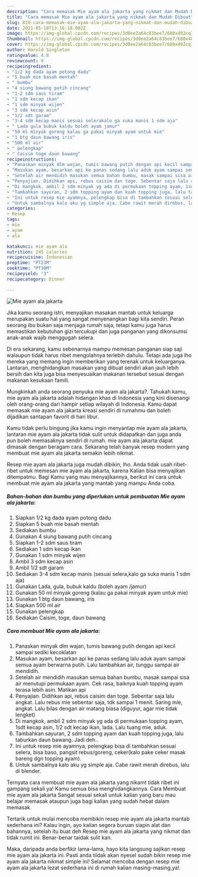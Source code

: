 ```yaml
---
description: "Cara memasak Mie ayam ala jakarta yang nikmat dan Mudah Dibuat"
title: "Cara memasak Mie ayam ala jakarta yang nikmat dan Mudah Dibuat"
slug: 819-cara-memasak-mie-ayam-ala-jakarta-yang-nikmat-dan-mudah-dibuat
date: 2021-05-18T13:16:18.002Z
image: https://img-global.cpcdn.com/recipes/3d0ee2a64c83bee7/680x482cq70/mie-ayam-ala-jakarta-foto-resep-utama.jpg
thumbnail: https://img-global.cpcdn.com/recipes/3d0ee2a64c83bee7/680x482cq70/mie-ayam-ala-jakarta-foto-resep-utama.jpg
cover: https://img-global.cpcdn.com/recipes/3d0ee2a64c83bee7/680x482cq70/mie-ayam-ala-jakarta-foto-resep-utama.jpg
author: Harold Singleton
ratingvalue: 4.8
reviewcount: 9
recipeingredient:
- "1/2 kg dada ayam potong dadu"
- "5 buah mie basah mentah"
- " bumbu"
- "4 siung bawang putih cincang"
- "1-2 sdm saus tiram"
- "1 sdm kecap ikan"
- "1 sdm minyak wijen"
- "3 sdm kecap asin"
- "1/2 sdt garam"
- "3-4 sdm kecap manis sesuai selerakalo ga suka manis 1 sdm aja"
- " Lada gula bubuk kaldu boleh ayam jamur"
- "50 ml minyak goreng kalau ga pakai minyak ayam untuk mie"
- "1 btg daun bawang iris"
- "500 ml air"
- " pelengkap"
- " Caisim toge daun bawang"
recipeinstructions:
- "Panaskan minyak dlm wajan, tumis bawang putih dengan api kecil sampai sediki kecoklatan"
- "Masukan ayam, besarkan api ke panas sedang lalu aduk ayam sampai semua ayam berwarna putih. Lalu tambahkan air, tunggu sampai air mendidih."
- "Setelah air mendidih masukan semua bahan bumbu, masak sampai sisa air menutupi permukaan ayam. Cek rasa, baiknya kuah topping ayam terasa lebih asin. Matikan api"
- "Penyajian. Didihkan api, rebus caisim dan toge. Sebentar saja lalu angkat. Lalu rebus mie sebentar saja, tdk sampai 1 menit. Saring mie, angkat. Lalu bilas dengan air matang biasa (diguyur, agar mie tidak lengket)"
- "Di mangkok, ambil 2 sdm minyak yg ada di permukaan topping ayam, 1sdt kecap asin, 1/2 sdt kecap ikan, lada. Lalu tuang mie, aduk."
- "Tambahkan sayuran, 2 sdm topping ayam dan kuah topping juga, lalu taburkan daun bawang. Jadi deh.."
- "Ini untuk resep mie ayamnya, pelengkap bisa di tambahkan sesuai selera, bisa baso, pangsit rebus/goreng, ceker(kalo pake ceker masak bareng dgn topping ayam)."
- "Untuk sambalnya kalo aku yg simple aja. Cabe rawit merah direbus, lalu di blender."
categories:
- Resep
tags:
- mie
- ayam
- ala

katakunci: mie ayam ala 
nutrition: 245 calories
recipecuisine: Indonesian
preptime: "PT23M"
cooktime: "PT30M"
recipeyield: "3"
recipecategory: Dinner

---
```



![Mie ayam ala jakarta](https://img-global.cpcdn.com/recipes/3d0ee2a64c83bee7/680x482cq70/mie-ayam-ala-jakarta-foto-resep-utama.jpg)

Jika kamu seorang istri, menyajikan masakan mantab untuk keluarga merupakan suatu hal yang sangat menyenangkan bagi kita sendiri. Peran seorang ibu bukan saja menjaga rumah saja, tetapi kamu juga harus memastikan kebutuhan gizi tercukupi dan juga panganan yang dikonsumsi anak-anak wajib menggugah selera.

Di era  sekarang, kamu sebenarnya mampu memesan panganan siap saji walaupun tidak harus ribet mengolahnya terlebih dahulu. Tetapi ada juga lho mereka yang memang ingin memberikan yang terenak untuk keluarganya. Lantaran, menghidangkan masakan yang dibuat sendiri akan jauh lebih bersih dan kita juga bisa menyesuaikan makanan tersebut sesuai dengan makanan kesukaan famili. 



Mungkinkah anda seorang penyuka mie ayam ala jakarta?. Tahukah kamu, mie ayam ala jakarta adalah hidangan khas di Indonesia yang kini disenangi oleh orang-orang dari hampir setiap wilayah di Indonesia. Kamu dapat memasak mie ayam ala jakarta kreasi sendiri di rumahmu dan boleh dijadikan santapan favorit di hari libur.

Kamu tidak perlu bingung jika kamu ingin menyantap mie ayam ala jakarta, lantaran mie ayam ala jakarta tidak sulit untuk didapatkan dan juga anda pun boleh memasaknya sendiri di rumah. mie ayam ala jakarta dapat dimasak dengan beragam cara. Sekarang telah banyak resep modern yang membuat mie ayam ala jakarta semakin lebih nikmat.

Resep mie ayam ala jakarta juga mudah dibikin, lho. Anda tidak usah ribet-ribet untuk memesan mie ayam ala jakarta, karena Kalian bisa menyajikan ditempatmu. Bagi Kamu yang mau menyajikannya, berikut ini cara untuk membuat mie ayam ala jakarta yang mantab yang mampu Anda coba.

<!--inarticleads1-->

##### Bahan-bahan dan bumbu yang diperlukan untuk pembuatan Mie ayam ala jakarta:

1. Siapkan 1/2 kg dada ayam potong dadu
1. Siapkan 5 buah mie basah mentah
1. Sediakan  bumbu
1. Gunakan 4 siung bawang putih cincang
1. Siapkan 1-2 sdm saus tiram
1. Sediakan 1 sdm kecap ikan
1. Gunakan 1 sdm minyak wijen
1. Ambil 3 sdm kecap asin
1. Ambil 1/2 sdt garam
1. Sediakan 3-4 sdm kecap manis (sesuai selera,kalo ga suka manis 1 sdm aja)
1. Gunakan  Lada, gula, bubuk kaldu (boleh ayam /jamur)
1. Gunakan 50 ml minyak goreng (kalau ga pakai minyak ayam untuk mie)
1. Gunakan 1 btg daun bawang, iris
1. Siapkan 500 ml air
1. Gunakan  pelengkap
1. Sediakan  Caisim, toge, daun bawang




<!--inarticleads2-->

##### Cara membuat Mie ayam ala jakarta:

1. Panaskan minyak dlm wajan, tumis bawang putih dengan api kecil sampai sediki kecoklatan
1. Masukan ayam, besarkan api ke panas sedang lalu aduk ayam sampai semua ayam berwarna putih. Lalu tambahkan air, tunggu sampai air mendidih.
1. Setelah air mendidih masukan semua bahan bumbu, masak sampai sisa air menutupi permukaan ayam. Cek rasa, baiknya kuah topping ayam terasa lebih asin. Matikan api
1. Penyajian. Didihkan api, rebus caisim dan toge. Sebentar saja lalu angkat. Lalu rebus mie sebentar saja, tdk sampai 1 menit. Saring mie, angkat. Lalu bilas dengan air matang biasa (diguyur, agar mie tidak lengket)
1. Di mangkok, ambil 2 sdm minyak yg ada di permukaan topping ayam, 1sdt kecap asin, 1/2 sdt kecap ikan, lada. Lalu tuang mie, aduk.
1. Tambahkan sayuran, 2 sdm topping ayam dan kuah topping juga, lalu taburkan daun bawang. Jadi deh..
1. Ini untuk resep mie ayamnya, pelengkap bisa di tambahkan sesuai selera, bisa baso, pangsit rebus/goreng, ceker(kalo pake ceker masak bareng dgn topping ayam).
1. Untuk sambalnya kalo aku yg simple aja. Cabe rawit merah direbus, lalu di blender.




Ternyata cara membuat mie ayam ala jakarta yang nikamt tidak ribet ini gampang sekali ya! Kamu semua bisa menghidangkannya. Cara Membuat mie ayam ala jakarta Sangat sesuai sekali untuk kalian yang baru mau belajar memasak ataupun juga bagi kalian yang sudah hebat dalam memasak.

Tertarik untuk mulai mencoba membikin resep mie ayam ala jakarta mantab sederhana ini? Kalau ingin, ayo kalian segera buruan siapin alat dan bahannya, setelah itu buat deh Resep mie ayam ala jakarta yang nikmat dan tidak rumit ini. Benar-benar taidak sulit kan. 

Maka, daripada anda berfikir lama-lama, hayo kita langsung sajikan resep mie ayam ala jakarta ini. Pasti anda tiidak akan nyesel sudah bikin resep mie ayam ala jakarta nikmat simple ini! Selamat mencoba dengan resep mie ayam ala jakarta lezat sederhana ini di rumah kalian masing-masing,ya!.

